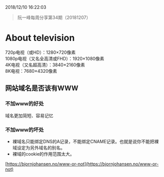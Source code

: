 2018/12/10 16:22:03 

> 阮一峰每周分享第34期（20181207）

# About television #
720p电视（或HD）：1280×720像素  
1080p电视（又名全高清或FHD）：1920×1080像素  
4K电视（又名超高清）：3840×2160像素  
8K电视：7680×4320像素  

## 网站域名是否该有WWW ##
### 不加www的好处 ###
域名更加简短、容易记忆

### 不加www的坏处 ###
- 裸域名只能绑定DNS的A记录，不能绑定CNAME记录。也就是说你不能把裸域设定为另外域名的别名。
- 裸域的cookie的作用范围太大。



[https://bjornjohansen.no/www-or-not](https://bjornjohansen.no/www-or-not)